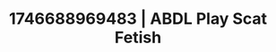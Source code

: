 ---
categories:
- Spiritual kink
- AI-generated
- Mindful kink
- Sensual slow talk
- Barefoot beauty
- Smudged makeup
- ASMR
- Cosplay
image: /assets/images/1746688969483.jpg
layout: post
seo:
  description: Featured content with sensual ABDL Play, Scat Fetish. HD images available.
  keywords: ABDL Play, Scat Fetish
  og_image: /assets/images/1746688969483.jpg
  schema_type: VisualArtwork
tags:
- ABDL Play
- Scat Fetish
- '#1746688969483'
title: 1746688969483 | ABDL Play Scat Fetish
---